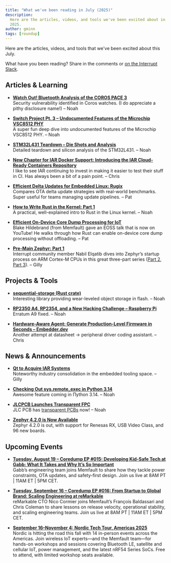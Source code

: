 ```yaml
---
title: "What we've been reading in July (2025)"
description:
  Here are the articles, videos, and tools we've been excited about in July
  2025.
author: gminn
tags: [roundup]
---
```


<!-- excerpt start -->


Here are the articles, videos, and tools that we've been excited about this
July.

<!-- excerpt end -->

What have you been reading? Share in the comments or
[on the Interrupt Slack](https://interrupt-slack.herokuapp.com/).


## Articles & Learning

- [**Watch Out! Bluetooth Analysis of the COROS PACE 3**](https://blog.syss.com/posts/bluetooth-analysis-coros-pace-3/)  
Security vulnerability identified in Coros watches. (I do appreciate a pithy disclosure name!) – Noah

- [**Switch Project Pt. 3 – Undocumented Features of the Microchip VSC8512 PHY**](https://serd.es/2025/07/04/Switch-project-pt3.html)  
A super fun deep dive into undocumented features of the Microchip VSC8512 PHY. – Noah

- [**STM32L431 Teardown – Die Shots and Analysis**](https://serd.es/2025/01/02/STM32L431-teardown.html)  
Detailed teardown and silicon analysis of the STM32L431. – Noah

- [**New Chapter for IAR Docker Support: Introducing the IAR Cloud-Ready Containers Repository**](https://www.iar.com/blog/a-new-chapter-for-our-docker-support-introducing-the-iar-cloud-ready-containers-repository)  
I like to see IAR continuing to invest in making it easier to test their stuff in CI. Has always been a bit of a pain point. – Chris


- [**Efficient Delta Updates for Embedded Linux: Rugix**](https://oss.silitics.com/rugix/blog/efficient-delta-updates/)  
Compares OTA delta update strategies with real-world benchmarks. Super useful for teams managing update pipelines. – Pat

- [**How to Write Rust in the Kernel: Part 1**](https://lwn.net/Articles/1024202/)  
A practical, well-explained intro to Rust in the Linux kernel. – Noah

- [**Efficient On‑Device Core Dump Processing for IoT**](https://www.youtube.com/watch?v=fDwDXg7T4K8)  
Blake Hildebrand (from Memfault) gave an EOSS talk that is now on YouTube! He walks through how Rust can enable on-device core dump processing without offloading. – Pat

- [**Pre-Main Zephyr: Part 1**](https://n-eq.github.io/blog/2025/07/03/pre-main-zephyr-1)  
Interrupt community member Nabil Elqatib dives into Zephyr’s startup process on ARM Cortex-M CPUs in this great three-part series ([Part 2](https://n-eq.github.io/blog/2025/07/12/pre-main-zephyr-2), [Part 3](https://n-eq.github.io/blog/2025/07/21/pre-main-zephyr-3)). – Gilly


## Projects & Tools

- [**sequential-storage (Rust crate)**](https://crates.io/crates/sequential-storage)  
Interesting library providing wear-leveled object storage in flash. – Noah

- [**RP2350 A4, RP2354, and a New Hacking Challenge – Raspberry Pi**](https://www.raspberrypi.com/news/rp2350-a4-rp2354-and-a-new-hacking-challenge/)  
Erratum A9 fixed. – Noah

- [**Hardware-Aware Agent: Generate Production-Level Firmware in Seconds – Embedder.dev**](https://embedder.dev/)  
Another attempt at datasheet → peripheral driver coding assistant. – Chris


## News & Announcements

- [**Qt to Acquire IAR Systems**](https://www.qt.io/stock/inside-information-qts-recommended-public-cash-offer-for-iar-systems-group-1751607060000-3623512)  
Noteworthy industry consolidation in the embedded tooling space. – Gilly 

- [**Checking Out sys.remote_exec in Python 3.14**](https://rtpg.co/2025/06/28/checking-out-sys-remote-exec/)  
Awesome feature coming in Πython 3.14. – Noah

- [**JLCPCB Launches Transparent FPC**](https://jlcpcb.com/blog/jlcpcb-launches-transparent-fpc-see-innovation-in-a-new-light)  
JLC PCB has [transparent PCBs](https://hackaday.com/2025/07/25/transparent-pcbs-trigger-90s-nostalgia/) now! – Noah  

- [**Zephyr 4.2.0 is Now Available**](https://www.zephyrproject.org/zephyr-rtos-4-2-now-available-introduces-renesas-rx-support-usb-video-class-and-more/)  
Zephyr 4.2.0 is out, with support for Renesas RX, USB Video Class, and 96 new boards.

## Upcoming Events

- [**Tuesday, August 19 – Coredump EP #015: Developing Kid-Safe Tech at Gabb: What It Takes and Why It’s So Important**](https://memfault.com/resources/developing-kid-safe-tech-at-gabb-what-it-takes-and-why-its-so-important/)<br>
Gabb’s engineering team joins Memfault to share how they tackle power constraints, OTA updates, and safety-first design. Join us live at 8AM PT | 11AM ET | 5PM CET.

- [**Tuesday, September 16 – Coredump EP #016: From Startup to Global Brand: Scaling Engineering at reMarkable**](https://memfault.com/resources/from-startup-to-global-brand-scaling-engineering-at-remarkable/)<br>
reMarkable CTO Nico Cormier joins Memfault’s François Baldassari and Chris Coleman to share lessons on release velocity, operational stability, and scaling engineering teams. Join us live at 8AM PT | 11AM ET | 5PM CET.

- [**September 16–November 4: Nordic Tech Tour, Americas 2025**](https://www.nordicsemi.com/Events/2025/Nordic-Tech-Tour-Americas-2025)<br>
Nordic is hitting the road this fall with 14 in-person events across the Americas. Join wireless IoT experts—and the Memfault team—for hands-on workshops and sessions covering Bluetooth LE, satellite and cellular IoT, power management, and the latest nRF54 Series SoCs. Free to attend, with limited workshop seats available.

